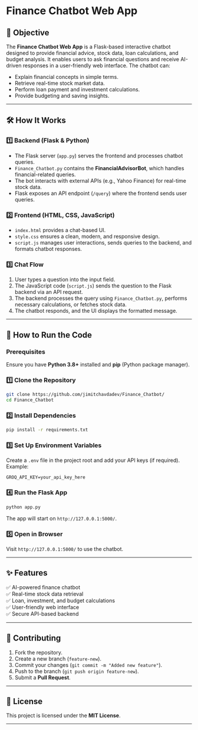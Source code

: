 # Finance Chatbot Web App

## 📌 Objective

The **Finance Chatbot Web App** is a Flask-based interactive chatbot designed to provide financial advice, stock data, loan calculations, and budget analysis. It enables users to ask financial questions and receive AI-driven responses in a user-friendly web interface. The chatbot can:

- Explain financial concepts in simple terms.
- Retrieve real-time stock market data.
- Perform loan payment and investment calculations.
- Provide budgeting and saving insights.

---

## 🛠️ How It Works

### 1️⃣ **Backend (Flask & Python)**

- The Flask server (`app.py`) serves the frontend and processes chatbot queries.
- `Finance_Chatbot.py` contains the **FinancialAdvisorBot**, which handles financial-related queries.
- The bot interacts with external APIs (e.g., Yahoo Finance) for real-time stock data.
- Flask exposes an API endpoint (`/query`) where the frontend sends user queries.

### 2️⃣ **Frontend (HTML, CSS, JavaScript)**

- `index.html` provides a chat-based UI.
- `style.css` ensures a clean, modern, and responsive design.
- `script.js` manages user interactions, sends queries to the backend, and formats chatbot responses.

### 3️⃣ **Chat Flow**

1. User types a question into the input field.
2. The JavaScript code (`script.js`) sends the question to the Flask backend via an API request.
3. The backend processes the query using `Finance_Chatbot.py`, performs necessary calculations, or fetches stock data.
4. The chatbot responds, and the UI displays the formatted message.

---

## 🚀 How to Run the Code

### **Prerequisites**

Ensure you have **Python 3.8+** installed and **pip** (Python package manager).

### **1️⃣ Clone the Repository**

```bash
git clone https://github.com/jimitchavdadev/Finance_Chatbot/
cd Finance_Chatbot
```

### **2️⃣ Install Dependencies**

```bash
pip install -r requirements.txt
```

### **3️⃣ Set Up Environment Variables**

Create a `.env` file in the project root and add your API keys (if required). Example:

```
GROQ_API_KEY=your_api_key_here
```

### **4️⃣ Run the Flask App**

```bash
python app.py
```

The app will start on `http://127.0.0.1:5000/`.

### **5️⃣ Open in Browser**

Visit `http://127.0.0.1:5000/` to use the chatbot.

---

## ✨ Features

✅ AI-powered finance chatbot  
✅ Real-time stock data retrieval  
✅ Loan, investment, and budget calculations  
✅ User-friendly web interface  
✅ Secure API-based backend

---

## 🤝 Contributing

1. Fork the repository.
2. Create a new branch (`feature-new`).
3. Commit your changes (`git commit -m "Added new feature"`).
4. Push to the branch (`git push origin feature-new`).
5. Submit a **Pull Request**.

---

## 📜 License

This project is licensed under the **MIT License**.

---
